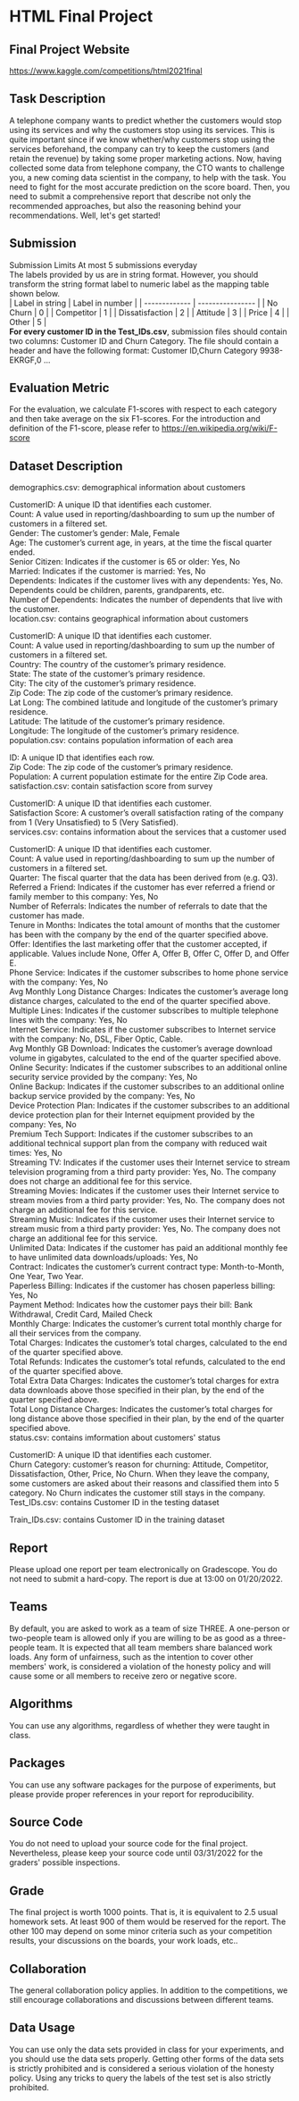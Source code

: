# HTML Final Project

## Final Project Website

https://www.kaggle.com/competitions/html2021final

## Task Description

A telephone company wants to predict whether the customers would stop using its services and why the customers stop using its services. This is quite important since if we know whether/why customers stop using the services beforehand, the company can try to keep the customers (and retain the revenue) by taking some proper marketing actions.
Now, having collected some data from telephone company, the CTO wants to challenge you, a new coming data scientist in the company, to help with the task. You need to fight for the most accurate prediction on the score board. Then, you need to submit a comprehensive report that describe not only the recommended approaches, but also the reasoning behind your recommendations. Well, let's get started!

## Submission 
Submission Limits At most 5 submissions everyday   
The labels provided by us are in string format. However, you should transform the string format label to numeric label as the mapping table shown below.   
| Label in string | Label in number | | ------------- | ---------------- | | No Churn | 0 | | Competitor | 1 | | Dissatisfaction | 2 | | Attitude | 3 | | Price | 4 | | Other | 5 |  
**For every customer ID in the Test_IDs.csv**, submission files should contain two columns: Customer ID and Churn Category. The file should contain a header and have the following format: Customer ID,Churn Category 9938-EKRGF,0 ...  

## Evaluation Metric
For the evaluation, we calculate F1-scores with respect to each category and then take average on the six F1-scores. For the introduction and definition of the F1-score, please refer to https://en.wikipedia.org/wiki/F-score

## Dataset Description

demographics.csv: demographical information about customers  

CustomerID: A unique ID that identifies each customer.  
Count: A value used in reporting/dashboarding to sum up the number of customers in a filtered set.  
Gender: The customer’s gender: Male, Female  
Age: The customer’s current age, in years, at the time the fiscal quarter ended.  
Senior Citizen: Indicates if the customer is 65 or older: Yes, No  
Married: Indicates if the customer is married: Yes, No  
Dependents: Indicates if the customer lives with any dependents: Yes, No. Dependents could be children, parents, grandparents, etc.  
Number of Dependents: Indicates the number of dependents that live with the customer.  
location.csv: contains geographical information about customers  

CustomerID: A unique ID that identifies each customer.  
Count: A value used in reporting/dashboarding to sum up the number of customers in a filtered set.  
Country: The country of the customer’s primary residence.  
State: The state of the customer’s primary residence.  
City: The city of the customer’s primary residence.  
Zip Code: The zip code of the customer’s primary residence.  
Lat Long: The combined latitude and longitude of the customer’s primary residence.  
Latitude: The latitude of the customer’s primary residence.  
Longitude: The longitude of the customer’s primary residence.  
population.csv: contains population information of each area  

ID: A unique ID that identifies each row.  
Zip Code: The zip code of the customer’s primary residence.  
Population: A current population estimate for the entire Zip Code area.  
satisfaction.csv: contain satisfaction score from survey  

CustomerID: A unique ID that identifies each customer.  
Satisfaction Score: A customer’s overall satisfaction rating of the company from 1 (Very Unsatisfied) to 5 (Very Satisfied).  
services.csv: contains information about the services that a customer used  

CustomerID: A unique ID that identifies each customer.  
Count: A value used in reporting/dashboarding to sum up the number of customers in a filtered set.  
Quarter: The fiscal quarter that the data has been derived from (e.g. Q3).  
Referred a Friend: Indicates if the customer has ever referred a friend or family member to this company: Yes, No  
Number of Referrals: Indicates the number of referrals to date that the customer has made.   
Tenure in Months: Indicates the total amount of months that the customer has been with the company by the end of the quarter specified above.  
Offer: Identifies the last marketing offer that the customer accepted, if applicable. Values include None, Offer A, Offer B, Offer C, Offer D, and Offer E.  
Phone Service: Indicates if the customer subscribes to home phone service with the company: Yes, No  
Avg Monthly Long Distance Charges: Indicates the customer’s average long distance charges, calculated to the end of the quarter specified above.  
Multiple Lines: Indicates if the customer subscribes to multiple telephone lines with the company: Yes, No  
Internet Service: Indicates if the customer subscribes to Internet service with the company: No, DSL, Fiber Optic, Cable.  
Avg Monthly GB Download: Indicates the customer’s average download volume in gigabytes, calculated to the end of the quarter specified above.  
Online Security: Indicates if the customer subscribes to an additional online security service provided by the company: Yes, No  
Online Backup: Indicates if the customer subscribes to an additional online backup service provided by the company: Yes, No  
Device Protection Plan: Indicates if the customer subscribes to an additional device protection plan for their Internet equipment provided by the company: Yes, No  
Premium Tech Support: Indicates if the customer subscribes to an additional technical support plan from the company with reduced wait times: Yes, No  
Streaming TV: Indicates if the customer uses their Internet service to stream television programing from a third party provider: Yes, No. The company does not charge an additional fee for this service.  
Streaming Movies: Indicates if the customer uses their Internet service to stream movies from a third party provider: Yes, No. The company does not charge an additional fee for this service.  
Streaming Music: Indicates if the customer uses their Internet service to stream music from a third party provider: Yes, No. The company does not charge an additional fee for this service.  
Unlimited Data: Indicates if the customer has paid an additional monthly fee to have unlimited data downloads/uploads: Yes, No  
Contract: Indicates the customer’s current contract type: Month-to-Month, One Year, Two Year.  
Paperless Billing: Indicates if the customer has chosen paperless billing: Yes, No  
Payment Method: Indicates how the customer pays their bill: Bank Withdrawal, Credit Card, Mailed Check  
Monthly Charge: Indicates the customer’s current total monthly charge for all their services from the company.  
Total Charges: Indicates the customer’s total charges, calculated to the end of the quarter specified above.  
Total Refunds: Indicates the customer’s total refunds, calculated to the end of the quarter specified above.  
Total Extra Data Charges: Indicates the customer’s total charges for extra data downloads above those specified in their plan, by the end of the quarter specified above.  
Total Long Distance Charges: Indicates the customer’s total charges for long distance above those specified in their plan, by the end of the quarter specified above.  
status.csv: contains imformation about customers' status  

CustomerID: A unique ID that identifies each customer.  
Churn Category: customer’s reason for churning: Attitude, Competitor, Dissatisfaction, Other, Price, No Churn. When they leave the company, some customers are asked about their reasons and classified them into 5 category. No Churn indicates the customer still stays in the company.  
Test_IDs.csv: contains Customer ID in the testing dataset  

Train_IDs.csv: contains Customer ID in the training dataset  

## Report
Please upload one report per team electronically on Gradescope. You do not need to submit a hard-copy. The report is due at 13:00 on 01/20/2022.  

## Teams
By default, you are asked to work as a team of size THREE. A one-person or two-people team is allowed only if you are willing to be as good as a three-people team. It is expected that all team members share balanced work loads. Any form of unfairness, such as the intention to cover other members' work, is considered a violation of the honesty policy and will cause some or all members to receive zero or negative score.  

## Algorithms
You can use any algorithms, regardless of whether they were taught in class.  

## Packages
You can use any software packages for the purpose of experiments, but please provide proper references in your report for reproducibility.  

## Source Code
You do not need to upload your source code for the final project. Nevertheless, please keep your source code until 03/31/2022 for the graders' possible inspections.  

## Grade
The final project is worth $1000$ points. That is, it is equivalent to $2.5$ usual homework sets. At least $900$ of them would be reserved for the report. The other $100$ may depend on some minor criteria such as your competition results, your discussions on the boards, your work loads, etc..  

## Collaboration
The general collaboration policy applies. In addition to the competitions, we still encourage collaborations and discussions between different teams.  

## Data Usage
You can use only the data sets provided in class for your experiments, and you should use the data sets properly. Getting other forms of the data sets is strictly prohibited and is considered a serious violation of the honesty policy. Using any tricks to query the labels of the test set is also strictly prohibited.  
